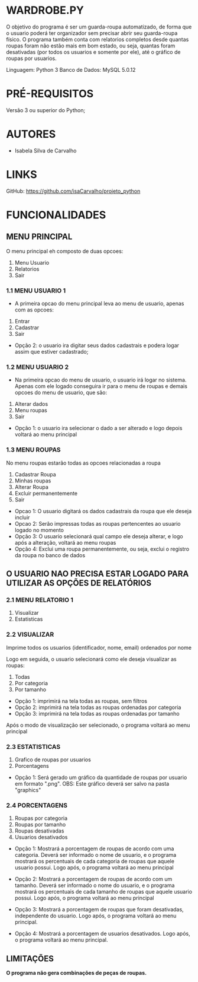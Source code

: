 # WARDROBE.PY

O objetivo do programa é ser um guarda-roupa automatizado, de forma que o usuario poderá ter organizador sem precisar abrir seu guarda-roupa físico. O programa também conta com relatorios completos desde quantas roupas foram não estão mais em bom estado, ou seja, quantas foram desativadas (por todos os usuarios e somente por ele), até o gráfico de roupas por usuarios. 

Linguagem: Python 3
Banco de Dados: MySQL 5.0.12

# PRÉ-REQUISITOS

Versão 3 ou superior do Python;

# AUTORES

- Isabela Silva de Carvalho

# LINKS

GitHub: https://github.com/isaCarvalho/projeto_python

# FUNCIONALIDADES

## MENU PRINCIPAL

O menu principal eh composto de duas opcoes:

1. Menu Usuario
2. Relatorios
3. Sair


### 1.1 MENU USUARIO 1

- A primeira opcao do menu principal leva ao menu de usuario, apenas com as opcoes:

1. Entrar
2. Cadastrar
3. Sair

- Opção 2: o usuario ira digitar seus dados cadastrais e podera logar assim que estiver cadastrado;

### 1.2 MENU USUARIO 2

- Na primeira opcao do menu de usuario, o usuario irá logar no sistema. Apenas com ele logado conseguira ir para o menu de roupas e demais opcoes do menu de usuario, que são:

1. Alterar dados
2. Menu roupas
3. Sair

- Opção 1: o usuario ira selecionar o dado a ser alterado e logo depois voltará ao menu principal

### 1.3 MENU ROUPAS

No menu roupas estarão todas as opcoes relacionadas a roupa

1. Cadastrar Roupa
2. Minhas roupas
3. Alterar Roupa
4. Excluir permanentemente
5. Sair

- Opcao 1: O usuario digitará os dados cadastrais da roupa que ele deseja incluir
- Opcao 2: Serão impressas todas as roupas pertencentes ao usuario logado no momento
- Opção 3: O usuario selecionará qual campo ele deseja alterar, e logo após a alteração, voltará ao menu roupas
- Opção 4: Exclui uma roupa permanentemente, ou seja, exclui o registro da roupa no banco de dados

## O USUARIO NAO PRECISA ESTAR LOGADO PARA UTILIZAR AS OPÇÕES DE RELATÓRIOS

### 2.1 MENU RELATORIO 1

1. Visualizar
2. Estatisticas

### 2.2 VISUALIZAR

Imprime todos os usuarios (identificador, nome, email) ordenados por nome

Logo em seguida, o usuario selecionará como ele deseja visualizar as roupas:

1. Todas
2. Por categoria
3. Por tamanho

- Opção 1: imprimirá na tela todas as roupas, sem filtros
- Opção 2: imprimirá na tela todas as roupas ordenadas por categoria
- Opção 3: imprimirá na tela todas as roupas ordenadas por tamanho

Após o modo de visualização ser selecionado, o programa voltará ao menu principal

### 2.3 ESTATISTICAS

1. Grafico de roupas por usuarios
2. Porcentagens

- Opção 1: Será gerado um gráfico da quantidade de roupas por usuario em formato ".png".
OBS: Este gráfico deverá ser salvo na pasta "graphics"

### 2.4 PORCENTAGENS

1. Roupas por categoria
2. Roupas por tamanho
3. Roupas desativadas
4. Usuarios desativados

- Opção 1: Mostrará a porcentagem de roupas de acordo com uma categoria.
Deverá ser informado o nome de usuario, e o programa mostrará os percentuais de cada categoria de roupas que aquele usuario possui.
Logo após, o programa voltará ao menu principal

- Opção 2: Mostrará a porcentagem de roupas de acordo com um tamanho.
Deverá ser informado o nome do usuario, e o programa mostrará os percentuais de cada tamanho de roupas que aquele usuario possui.
Logo após, o programa voltará ao menu principal

- Opção 3: Mostrará a porcentagem de roupas que foram desativadas, independente do usuario. Logo após, o programa voltará ao menu principal.

- Opção 4: Mostrará a porcentagem de usuarios desativados. Logo após, o programa voltará ao menu principal.

## LIMITAÇÕES

**O programa não gera combinações de peças de roupas.**
